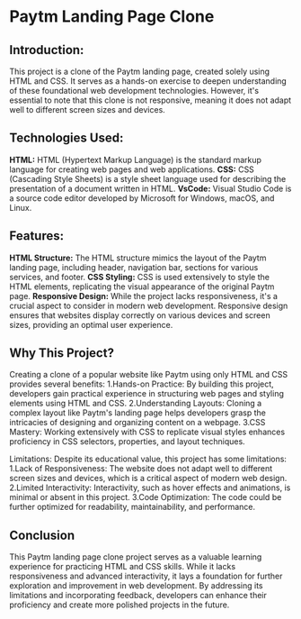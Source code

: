 # Paytm Landing Page Clone

<h2>Introduction:</h2>
<p>This project is a clone of the Paytm landing page, created solely using HTML and CSS. It serves as a hands-on exercise to deepen understanding of these foundational web development technologies. However, it's essential to note that this clone is not responsive, meaning it does not adapt well to different screen sizes and devices.</p>

<h2>Technologies Used:</h2>
<p><b>HTML:</b> HTML (Hypertext Markup Language) is the standard markup language for creating web pages and web applications.
<b>CSS:</b> CSS (Cascading Style Sheets) is a style sheet language used for describing the presentation of a document written in HTML.
<b>VsCode:</b> Visual Studio Code is a source code editor developed by Microsoft for Windows, macOS, and Linux.</p>

<h2>Features:</h2>
<p><b>HTML Structure:</b> The HTML structure mimics the layout of the Paytm landing page, including header, navigation bar, sections for various services, and footer.
<b>CSS Styling:</b> CSS is used extensively to style the HTML elements, replicating the visual appearance of the original Paytm page.
<b>Responsive Design:</b> While the project lacks responsiveness, it's a crucial aspect to consider in modern web development. Responsive design ensures that websites display correctly on various devices and screen sizes, providing an optimal user experience.</p>

<h2>Why This Project?</h2>
<p>Creating a clone of a popular website like Paytm using only HTML and CSS provides several benefits:
1.Hands-on Practice: By building this project, developers gain practical experience in structuring web pages and styling elements using HTML and CSS.
2.Understanding Layouts: Cloning a complex layout like Paytm's landing page helps developers grasp the intricacies of designing and organizing content on a webpage.
3.CSS Mastery: Working extensively with CSS to replicate visual styles enhances proficiency in CSS selectors, properties, and layout techniques.

<p> Limitations:
Despite its educational value, this project has some limitations:
1.Lack of Responsiveness: The website does not adapt well to different screen sizes and devices, which is a critical aspect of modern web design.
2.Limited Interactivity: Interactivity, such as hover effects and animations, is minimal or absent in this project.
3.Code Optimization: The code could be further optimized for readability, maintainability, and performance.

<h2>Conclusion</h2>
<p>This Paytm landing page clone project serves as a valuable learning experience for practicing HTML and CSS skills. While it lacks responsiveness and advanced interactivity, it lays a foundation for further exploration and improvement in web development. By addressing its limitations and incorporating feedback, developers can enhance their proficiency and create more polished projects in the future.</p>
